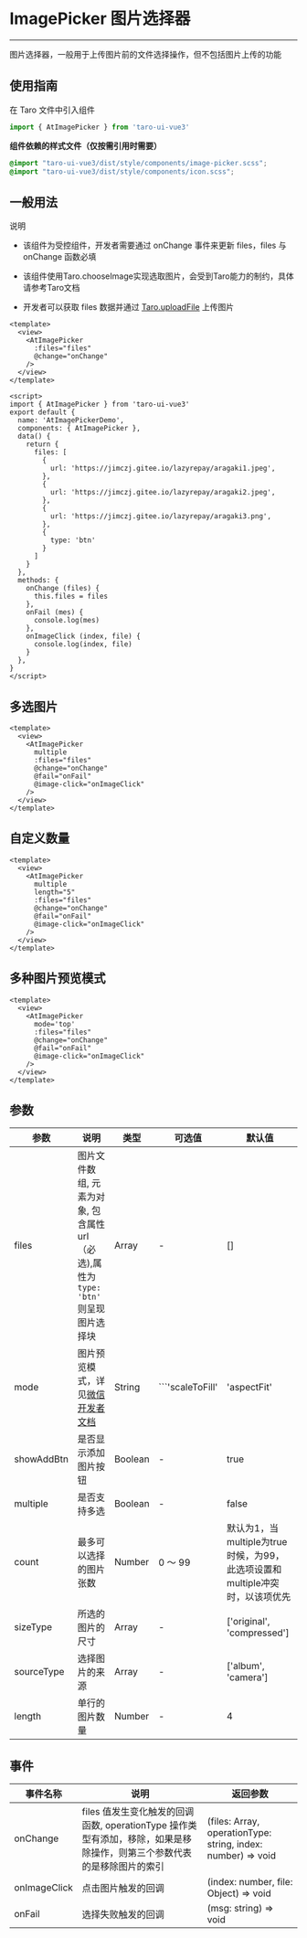 # ImagePicker 图片选择器

---
图片选择器，一般用于上传图片前的文件选择操作，但不包括图片上传的功能

## 使用指南

在 Taro 文件中引入组件


```typescript
import { AtImagePicker } from 'taro-ui-vue3'
```


**组件依赖的样式文件（仅按需引用时需要）**


```scss
@import "taro-ui-vue3/dist/style/components/image-picker.scss";
@import "taro-ui-vue3/dist/style/components/icon.scss";
```


## 一般用法

说明

* 该组件为受控组件，开发者需要通过 onChange 事件来更新 files，files 与 onChange 函数必填

* 该组件使用Taro.chooseImage实现选取图片，会受到Taro能力的制约，具体请参考Taro文档

* 开发者可以获取 files 数据并通过 [Taro.uploadFile](https://developers.weixin.qq.com/miniprogram/dev/api/network/upload/wx.uploadFile.html) 上传图片


``` vue
<template>
  <view>
    <AtImagePicker
      :files="files"
      @change="onChange"
    />
  </view>
</template>

<script>
import { AtImagePicker } from 'taro-ui-vue3'
export default {
  name: 'AtImagePickerDemo',
  components: { AtImagePicker },
  data() {
    return {
      files: [
        {
          url: 'https://jimczj.gitee.io/lazyrepay/aragaki1.jpeg',
        },
        {
          url: 'https://jimczj.gitee.io/lazyrepay/aragaki2.jpeg',
        },
        {
          url: 'https://jimczj.gitee.io/lazyrepay/aragaki3.png',
        },
        {
          type: 'btn'
        }
      ]
    }
  },
  methods: {
    onChange (files) {
      this.files = files
    },
    onFail (mes) {
      console.log(mes)
    },
    onImageClick (index, file) {
      console.log(index, file)
    }
  },
}
</script>

```


## 多选图片


```vue
<template>
  <view>
    <AtImagePicker
      multiple
      :files="files"
      @change="onChange"
      @fail="onFail"
      @image-click="onImageClick"
    />
  </view>
</template>
```


## 自定义数量


```vue
<template>
  <view>
    <AtImagePicker
      multiple
      length="5"
      :files="files"
      @change="onChange"
      @fail="onFail"
      @image-click="onImageClick"
    />
  </view>
</template>
```


## 多种图片预览模式


```vue
<template>
  <view>
    <AtImagePicker
      mode='top'
      :files="files"
      @change="onChange"
      @fail="onFail"
      @image-click="onImageClick"
    />
  </view>
</template>
```


## 参数

| 参数       | 说明  | 类型  | 可选值 | 默认值|
| ---------- | ---- |------- | --- | --- |
| files      | 图片文件数组, 元素为对象, 包含属性 url（必选),属性为`type: 'btn'` 则呈现图片选择块| Array |-| [] |
| mode       | 图片预览模式，详见[微信开发者文档](https://developers.weixin.qq.com/miniprogram/dev/component/image.html) | String  | ```'scaleToFill'|'aspectFit'|'aspectFill'|'widthFix'|'top'|'bottom'|'center'|'left'|'right'|'top left'|'top right'|'bottom left'|'bottom right'``` | aspectFill                                                                  |
| showAddBtn | 是否显示添加图片按钮                                                                                      | Boolean | -                                                                                                                                                  | true                                                                        |
| multiple   | 是否支持多选                                                                                              | Boolean | -                                                                                                                                                  | false                                                                       |
| count      | 最多可以选择的图片张数                                                                  | Number  | 0 ～ 99                                                                                                                                            | 默认为1，当multiple为true时候，为99，此选项设置和multiple冲突时，以该项优先 |
| sizeType   | 所选的图片的尺寸                                                                        | Array   | -                                                                                                                                                  | ['original', 'compressed']                                                  |
| sourceType | 选择图片的来源                                                                          | Array   | -                                                                                                                                                  | ['album', 'camera']                                                         |
| length     | 单行的图片数量                                                                                            | Number  | -                                                                                                                                                  | 4                                                                           |

## 事件

| 事件名称     | 说明                                                                                                                   | 返回参数                                                     |
| ------------ | ---------------------------------------------------------------------------------------------------------------------- | ------------------------------------------------------------ |
| onChange     | files 值发生变化触发的回调函数, operationType 操作类型有添加，移除，如果是移除操作，则第三个参数代表的是移除图片的索引 | (files: Array, operationType: string, index: number) => void |
| onImageClick | 点击图片触发的回调                                                                                                     | (index: number, file: Object) => void                        |
| onFail       | 选择失败触发的回调                                                                                                     | (msg: string) => void                                        |
